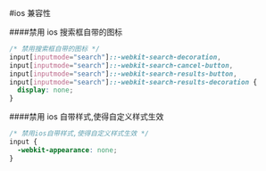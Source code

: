 #ios 兼容性

####禁用 ios 搜索框自带的图标

```css
/* 禁用搜索框自带的图标 */
input[inputmode="search"]::-webkit-search-decoration,
input[inputmode="search"]::-webkit-search-cancel-button,
input[inputmode="search"]::-webkit-search-results-button,
input[inputmode="search"]::-webkit-search-results-decoration {
  display: none;
}
```

####禁用 ios 自带样式,使得自定义样式生效

```css
/* 禁用ios自带样式,使得自定义样式生效 */
input {
  -webkit-appearance: none;
}
```
